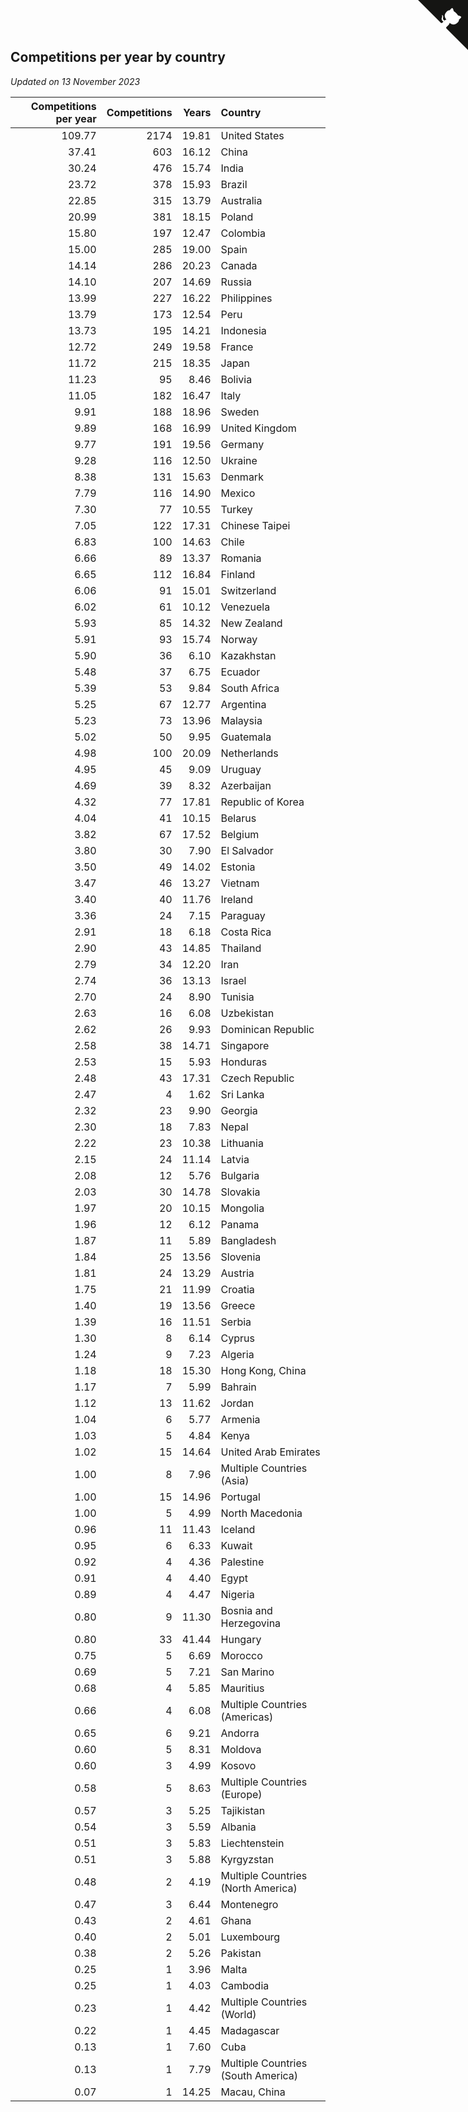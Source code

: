 ## Competitions per year by country

*Updated on 13 November 2023*

| Competitions per year | Competitions | Years | Country |
| ---: | ---: | ---: | :--- |
| 109.77 | 2174 | 19.81 | United States |
| 37.41 | 603 | 16.12 | China |
| 30.24 | 476 | 15.74 | India |
| 23.72 | 378 | 15.93 | Brazil |
| 22.85 | 315 | 13.79 | Australia |
| 20.99 | 381 | 18.15 | Poland |
| 15.80 | 197 | 12.47 | Colombia |
| 15.00 | 285 | 19.00 | Spain |
| 14.14 | 286 | 20.23 | Canada |
| 14.10 | 207 | 14.69 | Russia |
| 13.99 | 227 | 16.22 | Philippines |
| 13.79 | 173 | 12.54 | Peru |
| 13.73 | 195 | 14.21 | Indonesia |
| 12.72 | 249 | 19.58 | France |
| 11.72 | 215 | 18.35 | Japan |
| 11.23 | 95 | 8.46 | Bolivia |
| 11.05 | 182 | 16.47 | Italy |
| 9.91 | 188 | 18.96 | Sweden |
| 9.89 | 168 | 16.99 | United Kingdom |
| 9.77 | 191 | 19.56 | Germany |
| 9.28 | 116 | 12.50 | Ukraine |
| 8.38 | 131 | 15.63 | Denmark |
| 7.79 | 116 | 14.90 | Mexico |
| 7.30 | 77 | 10.55 | Turkey |
| 7.05 | 122 | 17.31 | Chinese Taipei |
| 6.83 | 100 | 14.63 | Chile |
| 6.66 | 89 | 13.37 | Romania |
| 6.65 | 112 | 16.84 | Finland |
| 6.06 | 91 | 15.01 | Switzerland |
| 6.02 | 61 | 10.12 | Venezuela |
| 5.93 | 85 | 14.32 | New Zealand |
| 5.91 | 93 | 15.74 | Norway |
| 5.90 | 36 | 6.10 | Kazakhstan |
| 5.48 | 37 | 6.75 | Ecuador |
| 5.39 | 53 | 9.84 | South Africa |
| 5.25 | 67 | 12.77 | Argentina |
| 5.23 | 73 | 13.96 | Malaysia |
| 5.02 | 50 | 9.95 | Guatemala |
| 4.98 | 100 | 20.09 | Netherlands |
| 4.95 | 45 | 9.09 | Uruguay |
| 4.69 | 39 | 8.32 | Azerbaijan |
| 4.32 | 77 | 17.81 | Republic of Korea |
| 4.04 | 41 | 10.15 | Belarus |
| 3.82 | 67 | 17.52 | Belgium |
| 3.80 | 30 | 7.90 | El Salvador |
| 3.50 | 49 | 14.02 | Estonia |
| 3.47 | 46 | 13.27 | Vietnam |
| 3.40 | 40 | 11.76 | Ireland |
| 3.36 | 24 | 7.15 | Paraguay |
| 2.91 | 18 | 6.18 | Costa Rica |
| 2.90 | 43 | 14.85 | Thailand |
| 2.79 | 34 | 12.20 | Iran |
| 2.74 | 36 | 13.13 | Israel |
| 2.70 | 24 | 8.90 | Tunisia |
| 2.63 | 16 | 6.08 | Uzbekistan |
| 2.62 | 26 | 9.93 | Dominican Republic |
| 2.58 | 38 | 14.71 | Singapore |
| 2.53 | 15 | 5.93 | Honduras |
| 2.48 | 43 | 17.31 | Czech Republic |
| 2.47 | 4 | 1.62 | Sri Lanka |
| 2.32 | 23 | 9.90 | Georgia |
| 2.30 | 18 | 7.83 | Nepal |
| 2.22 | 23 | 10.38 | Lithuania |
| 2.15 | 24 | 11.14 | Latvia |
| 2.08 | 12 | 5.76 | Bulgaria |
| 2.03 | 30 | 14.78 | Slovakia |
| 1.97 | 20 | 10.15 | Mongolia |
| 1.96 | 12 | 6.12 | Panama |
| 1.87 | 11 | 5.89 | Bangladesh |
| 1.84 | 25 | 13.56 | Slovenia |
| 1.81 | 24 | 13.29 | Austria |
| 1.75 | 21 | 11.99 | Croatia |
| 1.40 | 19 | 13.56 | Greece |
| 1.39 | 16 | 11.51 | Serbia |
| 1.30 | 8 | 6.14 | Cyprus |
| 1.24 | 9 | 7.23 | Algeria |
| 1.18 | 18 | 15.30 | Hong Kong, China |
| 1.17 | 7 | 5.99 | Bahrain |
| 1.12 | 13 | 11.62 | Jordan |
| 1.04 | 6 | 5.77 | Armenia |
| 1.03 | 5 | 4.84 | Kenya |
| 1.02 | 15 | 14.64 | United Arab Emirates |
| 1.00 | 8 | 7.96 | Multiple Countries (Asia) |
| 1.00 | 15 | 14.96 | Portugal |
| 1.00 | 5 | 4.99 | North Macedonia |
| 0.96 | 11 | 11.43 | Iceland |
| 0.95 | 6 | 6.33 | Kuwait |
| 0.92 | 4 | 4.36 | Palestine |
| 0.91 | 4 | 4.40 | Egypt |
| 0.89 | 4 | 4.47 | Nigeria |
| 0.80 | 9 | 11.30 | Bosnia and Herzegovina |
| 0.80 | 33 | 41.44 | Hungary |
| 0.75 | 5 | 6.69 | Morocco |
| 0.69 | 5 | 7.21 | San Marino |
| 0.68 | 4 | 5.85 | Mauritius |
| 0.66 | 4 | 6.08 | Multiple Countries (Americas) |
| 0.65 | 6 | 9.21 | Andorra |
| 0.60 | 5 | 8.31 | Moldova |
| 0.60 | 3 | 4.99 | Kosovo |
| 0.58 | 5 | 8.63 | Multiple Countries (Europe) |
| 0.57 | 3 | 5.25 | Tajikistan |
| 0.54 | 3 | 5.59 | Albania |
| 0.51 | 3 | 5.83 | Liechtenstein |
| 0.51 | 3 | 5.88 | Kyrgyzstan |
| 0.48 | 2 | 4.19 | Multiple Countries (North America) |
| 0.47 | 3 | 6.44 | Montenegro |
| 0.43 | 2 | 4.61 | Ghana |
| 0.40 | 2 | 5.01 | Luxembourg |
| 0.38 | 2 | 5.26 | Pakistan |
| 0.25 | 1 | 3.96 | Malta |
| 0.25 | 1 | 4.03 | Cambodia |
| 0.23 | 1 | 4.42 | Multiple Countries (World) |
| 0.22 | 1 | 4.45 | Madagascar |
| 0.13 | 1 | 7.60 | Cuba |
| 0.13 | 1 | 7.79 | Multiple Countries (South America) |
| 0.07 | 1 | 14.25 | Macau, China |


<a href="https://github.com/jonatanklosko/wca_statistics" class="github-corner" aria-label="View source on Github"><svg width="80" height="80" viewBox="0 0 250 250" style="fill:#151513; color:#fff; position: absolute; top: 0; border: 0; right: 0;" aria-hidden="true"><path d="M0,0 L115,115 L130,115 L142,142 L250,250 L250,0 Z"></path><path d="M128.3,109.0 C113.8,99.7 119.0,89.6 119.0,89.6 C122.0,82.7 120.5,78.6 120.5,78.6 C119.2,72.0 123.4,76.3 123.4,76.3 C127.3,80.9 125.5,87.3 125.5,87.3 C122.9,97.6 130.6,101.9 134.4,103.2" fill="currentColor" style="transform-origin: 130px 106px;" class="octo-arm"></path><path d="M115.0,115.0 C114.9,115.1 118.7,116.5 119.8,115.4 L133.7,101.6 C136.9,99.2 139.9,98.4 142.2,98.6 C133.8,88.0 127.5,74.4 143.8,58.0 C148.5,53.4 154.0,51.2 159.7,51.0 C160.3,49.4 163.2,43.6 171.4,40.1 C171.4,40.1 176.1,42.5 178.8,56.2 C183.1,58.6 187.2,61.8 190.9,65.4 C194.5,69.0 197.7,73.2 200.1,77.6 C213.8,80.2 216.3,84.9 216.3,84.9 C212.7,93.1 206.9,96.0 205.4,96.6 C205.1,102.4 203.0,107.8 198.3,112.5 C181.9,128.9 168.3,122.5 157.7,114.1 C157.9,116.9 156.7,120.9 152.7,124.9 L141.0,136.5 C139.8,137.7 141.6,141.9 141.8,141.8 Z" fill="currentColor" class="octo-body"></path></svg></a><style>.github-corner:hover .octo-arm{animation:octocat-wave 560ms ease-in-out}@keyframes octocat-wave{0%,100%{transform:rotate(0)}20%,60%{transform:rotate(-25deg)}40%,80%{transform:rotate(10deg)}}@media (max-width:500px){.github-corner:hover .octo-arm{animation:none}.github-corner .octo-arm{animation:octocat-wave 560ms ease-in-out}}</style>
